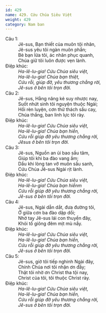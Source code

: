```yaml
---
id: 429
name: 429. Cứu Chúa Siêu Việt
weight: 429
category: Nam ban
---
```

<dl><dt>Câu 1:</dt><dd data-verse="1">Jê-sus, Bạn thiết của muôn tội nhân, <br/>Jê-sus yêu tôi ngàn muôn phần; <br/>Bè bạn lừa tôi, ác nhân phục quanh, <br/>Chúa giữ tôi luôn được vẹn lành. </dd><dt>Điệp khúc:</dt><dd data-chorus="1"><em>Ha-lê-lu-gia! Cứu Chúa siêu việt, <br/>Ha-lê-lu-gia! Chúa bạn thiệt, <br/>Cứu rỗi, giúp đỡ, yêu thương chẳng rời, <br/>Jê-sus ở bên tôi trọn đời. </em></dd><dt>Câu 2:</dt><dd data-verse="2">Jê-sus, Hằng nâng kẻ suy nhược nay, <br/>Suốt nhứt sinh tôi nguyện thuộc Ngài; <br/>Hồi rèn luyện, cơn thử thách sầu cay, <br/>Chúa thắng, ban linh lực tôi rày. </dd><dt>Điệp khúc:</dt><dd data-chorus="1"><em>Ha-lê-lu-gia! Cứu Chúa siêu việt, <br/>Ha-lê-lu-gia! Chúa bạn hiền, <br/>Cứu rỗi giúp đỡ yêu thương chẳng rời, <br/>Jêsus ở bên tôi trọn đời. </em></dd><dt>Câu 3:</dt><dd data-verse="3">Jê-sus, Nguồn an ủi bao sầu tâm, <br/>Giúp tôi khi ba đào vang ầm; <br/>Dầu khi lòng tan vỡ muôn sầu sanh, <br/>Cứu Chúa Jê-sus Ngài rịt lành. </dd><dt>Điệp khúc:</dt><dd data-chorus="1"><em>Ha-lê-lu-gia! Cứu Chúa siêu việt, <br/>Ha-lê-lu-gia! Chúa bạn hiềnm <br/>Cứu rỗi giúp đỡ yêu thương chẳng rời, <br/>Jê-sus ở bên tôi trọn đời. </em></dd><dt>Câu 4:</dt><dd data-verse="4">Jê-sus, Ngài dẫn dắt, đưa đường tôi, <br/>Ở giữa cơn ba đào dập dồi; <br/>Nhờ tay Jê-sus lái con thuyền đây, <br/>Khỏi tố giông đêm mịt mù nầy. </dd><dt>Điệp khúc:</dt><dd data-chorus="1"><em>Ha-lê-lu-gia! Cứu Chúa siêu việt, <br/>Ha-lê-lu-gia! Chúa bạn hiền, <br/>Cứu rỗi giúp đỡ yêu thương chẳng rời, <br/>Jê-sus ở bên tôi trọn đời. </em></dd><dt>Câu 5:</dt><dd data-verse="5">Jê-sus, giờ tôi tiếp nghinh Ngài đây, <br/>Chính Chúa nơi tôi nhận ơn đầy; <br/>Thật tôi nhờ ơn Christ tha tội nay, <br/>Christ của tôi, tôi thuộc Christ rày. </dd><dt>Điệp khúc:</dt><dd data-chorus="1"><em>Ha-lê-lu-gia! Cứu Chúa siêu việt, <br/>Ha-lê-lu-gia! Chúa bạn hiền, <br/>Cứu rỗi giúp đỡ yêu thương chẳng rời, <br/>Jê-sus ở bên tôi trọn đời. </em></dd></dl>
